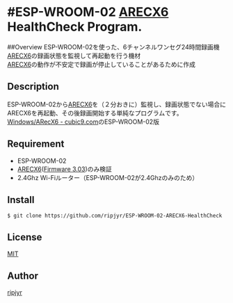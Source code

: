 #ESP-WROOM-02 [ARECX6](https://www.arecx6.jp/) HealthCheck Program.
====

##Overview
ESP-WROOM-02を使った、6チャンネルワンセグ24時間録画機[ARECX6](https://www.arecx6.jp/)の録画状態を監視して再起動を行う機材  
[ARECX6](https://www.arecx6.jp/)の動作が不安定で録画が停止していることがあるために作成

## Description

ESP-WROOM-02から[ARECX6](https://www.arecx6.jp/)を（２分おきに）監視し、録画状態でない場合にARECX6を再起動、その後録画開始する単純なプログラムです。  
[Windows/ARecX6 - cubic9.com](http://cubic9.com/Windows/ARecX6/)のESP-WROOM-02版

## Requirement

* ESP-WROOM-02
* [ARECX6](https://www.arecx6.jp/)([Firmware 3.03](http://www.arecx6.jp/download/index.html))のみ検証
* 2.4Ghz Wi-Fiルーター（ESP-WROOM-02が2.4Ghzのみのため）

## Install

	$ git clone https://github.com/ripjyr/ESP-WROOM-02-ARECX6-HealthCheck

## License

[MIT](http://b4b4r07.mit-license.org)

## Author

[ripjyr](https://github.com/ripjyr)
